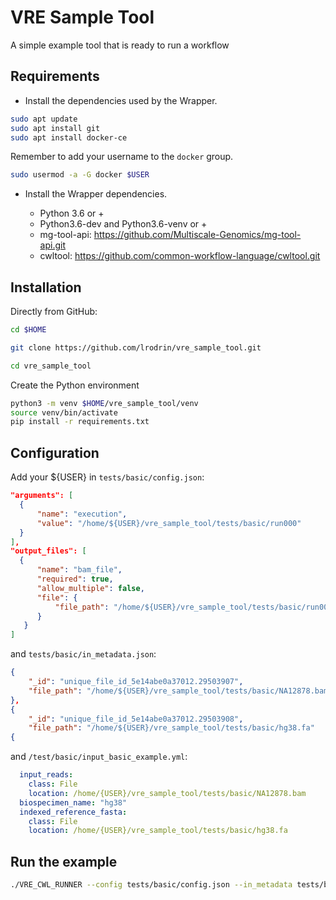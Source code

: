# VRE Sample Tool

A simple example tool that is ready to run a workflow

## Requirements

* Install the dependencies used by the Wrapper.

```bash
sudo apt update
sudo apt install git
sudo apt install docker-ce
```

Remember to add your username to the `docker` group.

 ```bash
 sudo usermod -a -G docker $USER
 ```
 
* Install the Wrapper dependencies.

    - Python 3.6 or +
    - Python3.6-dev and Python3.6-venv or +
    - mg-tool-api: https://github.com/Multiscale-Genomics/mg-tool-api.git
    - cwltool: https://github.com/common-workflow-language/cwltool.git

## Installation

Directly from GitHub:

```bash
cd $HOME

git clone https://github.com/lrodrin/vre_sample_tool.git

cd vre_sample_tool
```

Create the Python environment

```bash
python3 -m venv $HOME/vre_sample_tool/venv
source venv/bin/activate
pip install -r requirements.txt
```

## Configuration

Add your ${USER} in `tests/basic/config.json`:

```json 
"arguments": [
  {
      "name": "execution",
      "value": "/home/${USER}/vre_sample_tool/tests/basic/run000"
  }
],
"output_files": [
  {
      "name": "bam_file",
      "required": true,
      "allow_multiple": false,
      "file": {
          "file_path": "/home/${USER}/vre_sample_tool/tests/basic/run000/A.bam"
      }
   }
]
```
and `tests/basic/in_metadata.json`:

```json 
{
    "_id": "unique_file_id_5e14abe0a37012.29503907",
    "file_path": "/home/${USER}/vre_sample_tool/tests/basic/NA12878.bam"
},
{
    "_id": "unique_file_id_5e14abe0a37012.29503908",
    "file_path": "/home/${USER}/vre_sample_tool/tests/basic/hg38.fa"
{
``` 
and `/test/basic/input_basic_example.yml`:

```yaml 
  input_reads: 
    class: File
    location: /home/{USER}/vre_sample_tool/tests/basic/NA12878.bam
  biospecimen_name: "hg38"
  indexed_reference_fasta:
    class: File 
    location: /home/{USER}/vre_sample_tool/tests/basic/hg38.fa
```
## Run the example
```bash
./VRE_CWL_RUNNER --config tests/basic/config.json --in_metadata tests/basic/in_metadata.json --out_metadata out_metadata.json --log_file VRE_CWL_RUNNER.log
```
